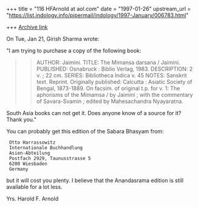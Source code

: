+++
title = "116 HFArnold at aol.com"
date = "1997-01-26"
upstream_url = "https://list.indology.info/pipermail/indology/1997-January/006783.html"

+++
[Archive link](https://list.indology.info/pipermail/indology/1997-January/006783.html)

On Tue, Jan 21, Girish Sharma wrote:

"I am trying to purchase a copy of the following book:

>>
>>  AUTHOR:         Jaimini. 
>>  TITLE:          The Mimansa darsana / Jaimini.
>>  PUBLISHED:      Osnabruck : Biblio Verlag, 1983.
>>  DESCRIPTION:    2 v. ; 22 cm.
>>  SERIES:         Bibliotheca Indica v. 45
>>  NOTES:          Sanskrit text.
>>                  Reprint. Originally published: Calcutta : Asiatic Society
of
>>                    Bengal, 1873-1889.
>>                  On facsim. of original t.p. for v. 1: The aphorisms of
the
>>                    Mimamsa / by Jaimini ; with the commentary of
Savara-Svamin
>>                    ; edited by Mahesachandra Nyayaratna.


South Asia books can not get it.  Does anyone know of a source for it?
Thank you."

You can probably get this edition of the Sabara Bhasyam from:

     Otto Harrassowitz
     Internationale Buchhandlung
     Asien-Abteilung
     Postfach 2929, Taunusstrasse 5
     6200 Wiesbaden
     Germany

but it will cost you plenty. I believe that the Anandasrama edition is still
available for a lot less.

Yrs. Harold F. Arnold




